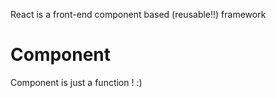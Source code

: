 React is a front-end component based (reusable!!) framework  

# Component

Component is just a function ! :)

